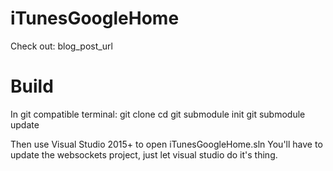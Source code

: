 # iTunesGoogleHome
Check out: blog_post_url

# Build

In git compatible terminal:
git clone <repo link>
cd <repo path>
git submodule init
git submodule update

Then use Visual Studio 2015+ to open iTunesGoogleHome.sln
You'll have to update the websockets project, just let visual studio do it's thing. 
